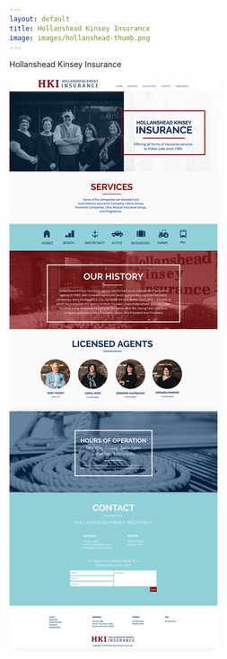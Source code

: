 ```yaml
---
layout: default
title: Hollanshead Kinsey Insurance
image: images/hollanshead-thumb.png
---
```

Hollanshead Kinsey Insurance

![Hollanshead Kinsey Photo 1](images/hollanshead-1.jpg)
